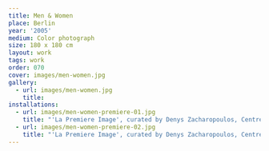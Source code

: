 ```yaml
---
title: Men & Women
place: Berlin
year: '2005'
medium: Color photograph
size: 180 x 180 cm
layout: work
tags: work
order: 070
cover: images/men-women.jpg
gallery:
  - url: images/men-women.jpg
    title:
installations:
  - url: images/men-women-premiere-01.jpg
    title: "'La Premiere Image', curated by Denys Zacharopoulos, Centre Régional d'Art Contemporain Languedoc Roussilon, Sète, (C.R.A.C.)"
  - url: images/men-women-premiere-02.jpg
    title: "'La Premiere Image', curated by Denys Zacharopoulos, Centre Régional d'Art Contemporain Languedoc Roussilon, Sète, (C.R.A.C.)"
---
```

